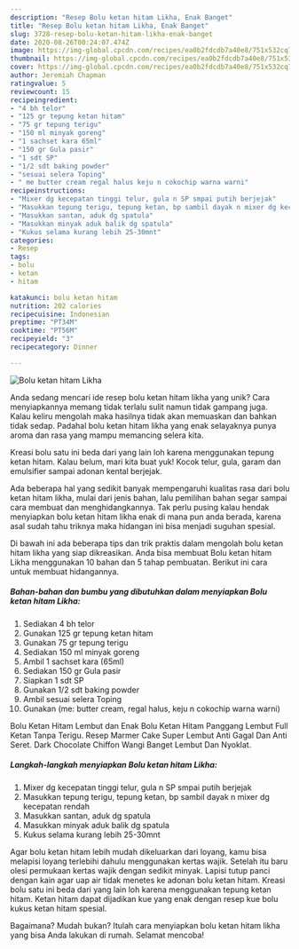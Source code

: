 ```yaml
---
description: "Resep Bolu ketan hitam Likha, Enak Banget"
title: "Resep Bolu ketan hitam Likha, Enak Banget"
slug: 3728-resep-bolu-ketan-hitam-likha-enak-banget
date: 2020-08-26T00:24:07.474Z
image: https://img-global.cpcdn.com/recipes/ea0b2fdcdb7a40e8/751x532cq70/bolu-ketan-hitam-likha-foto-resep-utama.jpg
thumbnail: https://img-global.cpcdn.com/recipes/ea0b2fdcdb7a40e8/751x532cq70/bolu-ketan-hitam-likha-foto-resep-utama.jpg
cover: https://img-global.cpcdn.com/recipes/ea0b2fdcdb7a40e8/751x532cq70/bolu-ketan-hitam-likha-foto-resep-utama.jpg
author: Jeremiah Chapman
ratingvalue: 5
reviewcount: 15
recipeingredient:
- "4 bh telor"
- "125 gr tepung ketan hitam"
- "75 gr tepung terigu"
- "150 ml minyak goreng"
- "1 sachset kara 65ml"
- "150 gr Gula pasir"
- "1 sdt SP"
- "1/2 sdt baking powder"
- "sesuai selera Toping"
- " me butter cream regal halus keju n cokochip warna warni"
recipeinstructions:
- "Mixer dg kecepatan tinggi telur, gula n SP smpai putih berjejak"
- "Masukkan tepung terigu, tepung ketan, bp sambil dayak n mixer dg kecepatan rendah"
- "Masukkan santan, aduk dg spatula"
- "Masukkan minyak aduk balik dg spatula"
- "Kukus selama kurang lebih 25-30mnt"
categories:
- Resep
tags:
- bolu
- ketan
- hitam

katakunci: bolu ketan hitam 
nutrition: 202 calories
recipecuisine: Indonesian
preptime: "PT34M"
cooktime: "PT56M"
recipeyield: "3"
recipecategory: Dinner

---
```



![Bolu ketan hitam Likha](https://img-global.cpcdn.com/recipes/ea0b2fdcdb7a40e8/751x532cq70/bolu-ketan-hitam-likha-foto-resep-utama.jpg)

Anda sedang mencari ide resep bolu ketan hitam likha yang unik? Cara menyiapkannya memang tidak terlalu sulit namun tidak gampang juga. Kalau keliru mengolah maka hasilnya tidak akan memuaskan dan bahkan tidak sedap. Padahal bolu ketan hitam likha yang enak selayaknya punya aroma dan rasa yang mampu memancing selera kita.

Kreasi bolu satu ini beda dari yang lain loh karena menggunakan tepung ketan hitam. Kalau belum, mari kita buat yuk! Kocok telur, gula, garam dan emulsifier sampai adonan kental berjejak.

Ada beberapa hal yang sedikit banyak mempengaruhi kualitas rasa dari bolu ketan hitam likha, mulai dari jenis bahan, lalu pemilihan bahan segar sampai cara membuat dan menghidangkannya. Tak perlu pusing kalau hendak menyiapkan bolu ketan hitam likha enak di mana pun anda berada, karena asal sudah tahu triknya maka hidangan ini bisa menjadi suguhan spesial.


Di bawah ini ada beberapa tips dan trik praktis dalam mengolah bolu ketan hitam likha yang siap dikreasikan. Anda bisa membuat Bolu ketan hitam Likha menggunakan 10 bahan dan 5 tahap pembuatan. Berikut ini cara untuk membuat hidangannya.

<!--inarticleads1-->

##### Bahan-bahan dan bumbu yang dibutuhkan dalam menyiapkan Bolu ketan hitam Likha:

1. Sediakan 4 bh telor
1. Gunakan 125 gr tepung ketan hitam
1. Gunakan 75 gr tepung terigu
1. Sediakan 150 ml minyak goreng
1. Ambil 1 sachset kara (65ml)
1. Sediakan 150 gr Gula pasir
1. Siapkan 1 sdt SP
1. Gunakan 1/2 sdt baking powder
1. Ambil sesuai selera Toping
1. Gunakan  (me: butter cream, regal halus, keju n cokochip warna warni)


Bolu Ketan Hitam Lembut dan Enak Bolu Ketan Hitam Panggang Lembut Full Ketan Tanpa Terigu. Resep Marmer Cake Super Lembut Anti Gagal Dan Anti Seret. Dark Chocolate Chiffon Wangi Banget Lembut Dan Nyoklat. 

<!--inarticleads2-->

##### Langkah-langkah menyiapkan Bolu ketan hitam Likha:

1. Mixer dg kecepatan tinggi telur, gula n SP smpai putih berjejak
1. Masukkan tepung terigu, tepung ketan, bp sambil dayak n mixer dg kecepatan rendah
1. Masukkan santan, aduk dg spatula
1. Masukkan minyak aduk balik dg spatula
1. Kukus selama kurang lebih 25-30mnt


Agar bolu ketan hitam lebih mudah dikeluarkan dari loyang, kamu bisa melapisi loyang terlebihi dahulu menggunakan kertas wajik. Setelah itu baru olesi permukaan kertas wajik dengan sedikit minyak. Lapisi tutup panci dengan kain agar uap air tidak menetes ke adonan bolu ketan hitam. Kreasi bolu satu ini beda dari yang lain loh karena menggunakan tepung ketan hitam. Ketan hitam dapat dijadikan kue yang enak dengan resep kue bolu kukus ketan hitam spesial. 

Bagaimana? Mudah bukan? Itulah cara menyiapkan bolu ketan hitam likha yang bisa Anda lakukan di rumah. Selamat mencoba!
